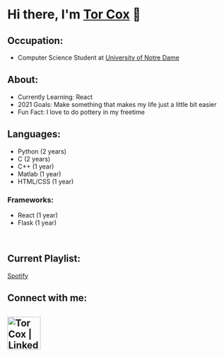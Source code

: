 # Hi there, I'm [Tor Cox][LinkedIn] 👋

## Occupation:
- Computer Science Student at [University of Notre Dame][nd] <br />

## About:
- Currently Learning: React
- 2021 Goals: Make something that makes my life just a little bit easier
- Fun Fact: I love to do pottery in my freetime

## Languages:
- Python (2 years)
- C (2 years)
- C++ (1 year)
- Matlab (1 year)
- HTML/CSS (1 year)
### Frameworks:
- React (1 year)
- Flask (1 year)
<br />

## Current Playlist:
[Spotify]

## Connect with me:  
[<img align="left" alt="Tor Cox | LinkedIn" width="75px" src="https://upload.wikimedia.org/wikipedia/commons/8/80/LinkedIn_Logo_2013.svg" />][linkedin]
<br />
---
[nd]: https://www.nd.edu/
[linkedin]: https://linkedin.com/in/tor-iv
[Spotify]: https://open.spotify.com/playlist/5I5LITTuZAJtfH1IfR3qfP?si=db422729f8d1438b


